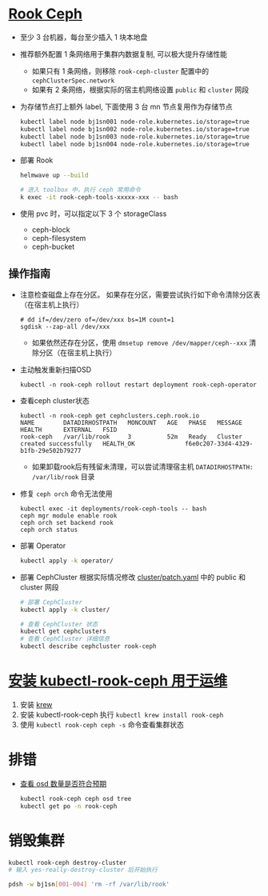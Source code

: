 # [Rook Ceph](https://rook.io/)

- 至少 3 台机器，每台至少插入 1 块本地盘
- 推荐额外配置 1 条网络用于集群内数据复制, 可以极大提升存储性能
  - 如果只有 1 条网络，则移除 `rook-ceph-cluster` 配置中的 `cephClusterSpec.network`
  - 如果有 2 条网络，根据实际的宿主机网络设置 `public` 和 `cluster` 网段
- 为存储节点打上额外 label, 下面使用 3 台 mn 节点复用作为存储节点
  ```sh
  kubectl label node bj1sn001 node-role.kubernetes.io/storage=true
  kubectl label node bj1sn002 node-role.kubernetes.io/storage=true
  kubectl label node bj1sn003 node-role.kubernetes.io/storage=true
  kubectl label node bj1sn004 node-role.kubernetes.io/storage=true
  ```
- 部署 Rook

  ```sh
  helmwave up --build

  # 进入 toolbox 中，执行 ceph 常用命令
  k exec -it rook-ceph-tools-xxxxx-xxx -- bash
  ```

- 使用 pvc 时，可以指定以下 3 个 storageClass
  - ceph-block
  - ceph-filesystem
  - ceph-bucket
 
## 操作指南

- 注意检查磁盘上存在分区。 如果存在分区，需要尝试执行如下命令清除分区表（在宿主机上执行）

  ```
  # dd if=/dev/zero of=/dev/xxx bs=1M count=1
  sgdisk --zap-all /dev/xxx
  ```

  - 如果依然还存在分区，使用 `dmsetup remove /dev/mapper/ceph--xxx` 清除分区（在宿主机上执行）

- 主动触发重新扫描OSD

  ```shell
  kubectl -n rook-ceph rollout restart deployment rook-ceph-operator
  ```

- 查看ceph cluster状态

  ```
  kubectl -n rook-ceph get cephclusters.ceph.rook.io
  NAME        DATADIRHOSTPATH   MONCOUNT   AGE   PHASE   MESSAGE                        HEALTH      EXTERNAL   FSID
  rook-ceph   /var/lib/rook     3          52m   Ready   Cluster created successfully   HEALTH_OK              f6e0c207-33d4-4329-b1fb-29e502b79277
  ```

  - 如果卸载rook后有残留未清理，可以尝试清理宿主机 `DATADIRHOSTPATH: /var/lib/rook` 目录
 
- 修复 `ceph orch` 命令无法使用
  ```shell
  kubectl exec -it deployments/rook-ceph-tools -- bash
  ceph mgr module enable rook
  ceph orch set backend rook
  ceph orch status
  ```
  
  

- 部署 Operator
  ```sh
  kubectl apply -k operator/
  ```

- 部署 CephCluster
  根据实际情况修改 [cluster/patch.yaml](./cluster/patch.yaml) 中的 public 和 cluster 网段
  ```sh
  # 部署 CephCluster
  kubectl apply -k cluster/

  # 查看 CephCluster 状态
  kubectl get cephclusters
  # 查看 CephCluster 详细信息
  kubectl describe cephcluster rook-ceph
  ```

# [安装 kubectl-rook-ceph 用于运维](https://github.com/rook/kubectl-rook-ceph)

1. 安装 [krew](https://krew.sigs.k8s.io/docs/user-guide/setup/install/)
2. 安装 kubectl-rook-ceph 执行 `kubectl krew install rook-ceph`
3. 使用 `kubectl rook-ceph ceph -s` 命令查看集群状态

# 排错

* [查看 osd 数量是否符合预期](https://rook.io/docs/rook/latest-release/Troubleshooting/ceph-common-issues/?h=osd+prepare#solution_4)

  ```sh
  kubectl rook-ceph ceph osd tree
  kubectl get po -n rook-ceph
  ```

# 销毁集群

```bash
kubectl rook-ceph destroy-cluster
# 输入 yes-really-destroy-cluster 后开始执行

pdsh -w bj1sn[001-004] 'rm -rf /var/lib/rook'
```
